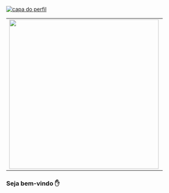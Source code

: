 <a href="https://ibb.co/QQZcDzW"><img src="https://i.ibb.co/PjRYD32/Thamires.png" alt="capa do perfil"  border="0" align="center"></a>



<center>
<table>
    <tr>
         <td><img width="400px" align="left" src="https://github-readme-stats.vercel.app/api/top-langs/?username=thamirsz&hide=html&layout=compact&theme=buefy" /></td>
        
        
     
   
</table>
</center>  


### Seja bem-vindo :raised_hand:
